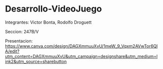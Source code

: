 # Desarrollo-VideoJuego

Integrantes:
  Victor Bonta,
  Rodolfo Droguett

Seccion: 247B/V

Presentacion:
  https://www.canva.com/design/DAGXmmuuXvU/1meW_9_Vqxm2AVwTor6QlA/edit?utm_content=DAGXmmuuXvU&utm_campaign=designshare&utm_medium=link2&utm_source=sharebutton
